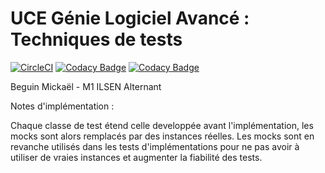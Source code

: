 ﻿# UCE Génie Logiciel Avancé : Techniques de tests

[![CircleCI](https://circleci.com/gh/Lemick/ceri-m1-test/tree/master.svg?style=svg)](https://circleci.com/gh/Lemick/ceri-m1-test/tree/master) [![Codacy Badge](https://api.codacy.com/project/badge/Grade/580c117a3f60481185651a4d5eac87cb)](https://www.codacy.com/app/Lemick/ceri-m1-test?utm_source=github.com&amp;utm_medium=referral&amp;utm_content=Lemick/ceri-m1-test&amp;utm_campaign=Badge_Grade) [![Codacy Badge](https://api.codacy.com/project/badge/Coverage/580c117a3f60481185651a4d5eac87cb)](https://www.codacy.com/app/Lemick/ceri-m1-test?utm_source=github.com&utm_medium=referral&utm_content=Lemick/ceri-m1-test&utm_campaign=Badge_Coverage)


Beguin Mickaël - M1 ILSEN Alternant

Notes d'implémentation :

Chaque classe de test étend celle developpée avant l'implémentation, les mocks sont alors remplacés par des instances réelles. 
Les mocks sont en revanche utilisés dans les tests d'implémentations pour ne pas avoir à utiliser de vraies instances et augmenter la fiabilité des tests.


